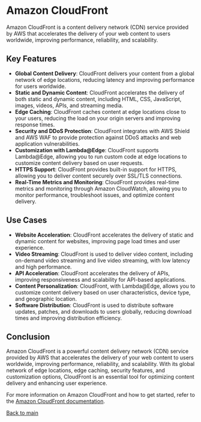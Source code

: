 # Amazon CloudFront

Amazon CloudFront is a content delivery network (CDN) service provided by AWS that accelerates the delivery of your web content to users worldwide, improving performance, reliability, and scalability.

## Key Features

- **Global Content Delivery**: CloudFront delivers your content from a global network of edge locations, reducing latency and improving performance for users worldwide.
- **Static and Dynamic Content**: CloudFront accelerates the delivery of both static and dynamic content, including HTML, CSS, JavaScript, images, videos, APIs, and streaming media.
- **Edge Caching**: CloudFront caches content at edge locations close to your users, reducing the load on your origin servers and improving response times.
- **Security and DDoS Protection**: CloudFront integrates with AWS Shield and AWS WAF to provide protection against DDoS attacks and web application vulnerabilities.
- **Customization with Lambda@Edge**: CloudFront supports Lambda@Edge, allowing you to run custom code at edge locations to customize content delivery based on user requests.
- **HTTPS Support**: CloudFront provides built-in support for HTTPS, allowing you to deliver content securely over SSL/TLS connections.
- **Real-Time Metrics and Monitoring**: CloudFront provides real-time metrics and monitoring through Amazon CloudWatch, allowing you to monitor performance, troubleshoot issues, and optimize content delivery.

## Use Cases

- **Website Acceleration**: CloudFront accelerates the delivery of static and dynamic content for websites, improving page load times and user experience.
- **Video Streaming**: CloudFront is used to deliver video content, including on-demand video streaming and live video streaming, with low latency and high performance.
- **API Acceleration**: CloudFront accelerates the delivery of APIs, improving responsiveness and scalability for API-based applications.
- **Content Personalization**: CloudFront, with Lambda@Edge, allows you to customize content delivery based on user characteristics, device type, and geographic location.
- **Software Distribution**: CloudFront is used to distribute software updates, patches, and downloads to users globally, reducing download times and improving distribution efficiency.

## Conclusion

Amazon CloudFront is a powerful content delivery network (CDN) service provided by AWS that accelerates the delivery of your web content to users worldwide, improving performance, reliability, and scalability. With its global network of edge locations, edge caching, security features, and customization options, CloudFront is an essential tool for optimizing content delivery and enhancing user experience.

For more information on Amazon CloudFront and how to get started, refer to the [Amazon CloudFront documentation](https://docs.aws.amazon.com/AmazonCloudFront/latest/DeveloperGuide/).



[Back to main](readme.md)
